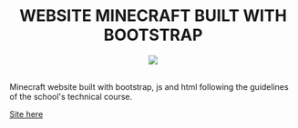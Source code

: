# <h1 align="center">WEBSITE MINECRAFT BUILT WITH BOOTSTRAP</h1>
<p align="center"><img src="https://github.com/FelipePDS/minecraft-in-bootstrap.github.io/blob/main/assets/images/icons/favicon.png"/></p> <br> Minecraft website built with bootstrap, js and html following the guidelines of the school's technical course. <br>

<a href="https://felipepds.github.io/bootstrap-site-minecraft.github.io/">Site here</a>
